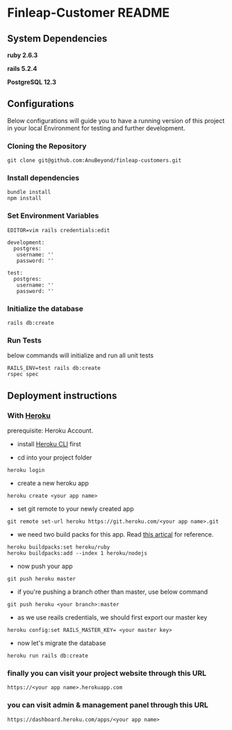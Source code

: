 # Finleap-Customer README

## System Dependencies

**ruby 2.6.3**

**rails 5.2.4**

**PostgreSQL 12.3**


## Configurations

Below configurations will guide you to have a running version of this project in your local Environment for testing and further development.

### Cloning the Repository

```
git clone git@github.com:AnuBeyond/finleap-customers.git
```

### Install dependencies

```
bundle install
npm install
```

### Set Environment Variables

```
EDITOR=vim rails credentials:edit
```

```
development:
  postgres:
   username: ''
   password: ''

test:
  postgres:
   username: ''
   password: ''
```

### Initialize the database

```
rails db:create
```

### Run Tests

below commands will initialize and run all unit tests

```
RAILS_ENV=test rails db:create
rspec spec
```

## Deployment instructions

### With [Heroku](https://www.heroku.com/)

prerequisite: Heroku Account.

* install [Heroku CLI](https://devcenter.heroku.com/articles/heroku-cli) first

* cd into your project folder

```shell
heroku login
```

* create a new heroku app

```shell
heroku create <your app name>
```

* set git remote to your newly created app

```shell
git remote set-url heroku https://git.heroku.com/<your app name>.git
```

* we need two build packs for this app. Read [this artical](https://devcenter.heroku.com/articles/using-multiple-buildpacks-for-an-app) for reference.

```shell
heroku buildpacks:set heroku/ruby
heroku buildpacks:add --index 1 heroku/nodejs
```

* now push your app

```shell
git push heroku master
```

* if you're pushing a branch other than master, use below command

```shell
git push heroku <your branch>:master
```

* as we use reails credentials, we should first export our master key

```shell
heroku config:set RAILS_MASTER_KEY= <your master key>
```

* now let's migrate the database

```shell
heroku run rails db:create
```


### finally you can visit your project website through this URL

```shell
https://<your app name>.herokuapp.com
```

### you can visit admin & management panel through this URL

```shell
https://dashboard.heroku.com/apps/<your app name>
```
